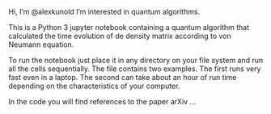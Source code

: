 Hi, I’m @alexkunold
I’m interested in quantum algorithms.

This is a Python 3 jupyter notebook containing a quantum algorithm
that calculated the time evolution of de density matrix according
to von Neumann equation.

To run the notebook just place it in any directory on your file
system and run all the cells sequentially.
The file contains two examples. The first runs very fast even in a laptop.
The second can take about an hour of run time depending on the characteristics
of your computer.

In the code you will find references to the paper arXiv ...

<!---
alexkunold/alexkunold is a ✨ special ✨ repository because its `README.md` (this file) appears on your GitHub profile.
You can click the Preview link to take a look at your changes.
--->

